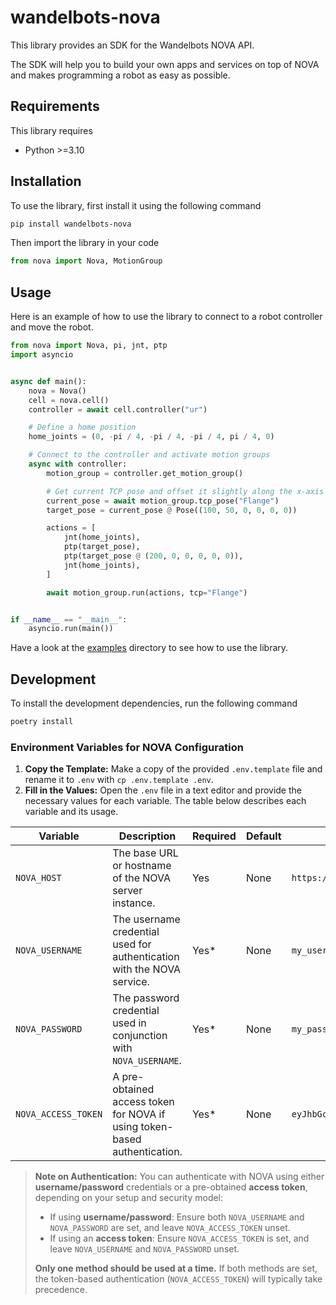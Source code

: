 # wandelbots-nova

This library provides an SDK for the Wandelbots NOVA API.

The SDK will help you to build your own apps and services on top of NOVA and makes programming a robot as easy as possible.

## Requirements

This library requires
* Python >=3.10

## Installation

To use the library, first install it using the following command

```bash
pip install wandelbots-nova
```

Then import the library in your code

```python
from nova import Nova, MotionGroup
```

## Usage

Here is an example of how to use the library to connect to a robot controller and move the robot.

```python
from nova import Nova, pi, jnt, ptp
import asyncio


async def main():
    nova = Nova()
    cell = nova.cell()
    controller = await cell.controller("ur")

    # Define a home position
    home_joints = (0, -pi / 4, -pi / 4, -pi / 4, pi / 4, 0)

    # Connect to the controller and activate motion groups
    async with controller:
        motion_group = controller.get_motion_group()

        # Get current TCP pose and offset it slightly along the x-axis
        current_pose = await motion_group.tcp_pose("Flange")
        target_pose = current_pose @ Pose((100, 50, 0, 0, 0, 0))

        actions = [
            jnt(home_joints),
            ptp(target_pose),
            ptp(target_pose @ (200, 0, 0, 0, 0, 0)),
            jnt(home_joints),
        ]

        await motion_group.run(actions, tcp="Flange")


if __name__ == "__main__":
    asyncio.run(main())
```

Have a look at the [examples](https://github.com/wandelbotsgmbh/wandelbots-nova/tree/main/examples) directory to see how to use the library.

## Development

To install the development dependencies, run the following command

```bash
poetry install
```

### Environment Variables for NOVA Configuration

1. **Copy the Template:** Make a copy of the provided `.env.template` file and rename it to `.env` with `cp .env.template .env`.
2. **Fill in the Values:** Open the `.env` file in a text editor and provide the necessary values for each variable. The table below describes each variable and its usage.

| Variable            | Description                                                               | Required | Default | Example                    |
|---------------------|---------------------------------------------------------------------------|----------|---------|----------------------------|
| `NOVA_HOST`         | The base URL or hostname of the NOVA server instance.                     | Yes      | None    | `https://nova.example.com` |
| `NOVA_USERNAME`     | The username credential used for authentication with the NOVA service.    | Yes*     | None    | `my_username`              |
| `NOVA_PASSWORD`     | The password credential used in conjunction with `NOVA_USERNAME`.         | Yes*     | None    | `my_password`              |
| `NOVA_ACCESS_TOKEN` | A pre-obtained access token for NOVA if using token-based authentication. | Yes*     | None    | `eyJhbGciOi...`            |

> **Note on Authentication:**
> You can authenticate with NOVA using either **username/password** credentials or a pre-obtained **access token**, depending on your setup and security model:
> - If using **username/password**: Ensure both `NOVA_USERNAME` and `NOVA_PASSWORD` are set, and leave `NOVA_ACCESS_TOKEN` unset.
> - If using an **access token**: Ensure `NOVA_ACCESS_TOKEN` is set, and leave `NOVA_USERNAME` and `NOVA_PASSWORD` unset.
>
> **Only one method should be used at a time.** If both methods are set, the token-based authentication (`NOVA_ACCESS_TOKEN`) will typically take precedence.



